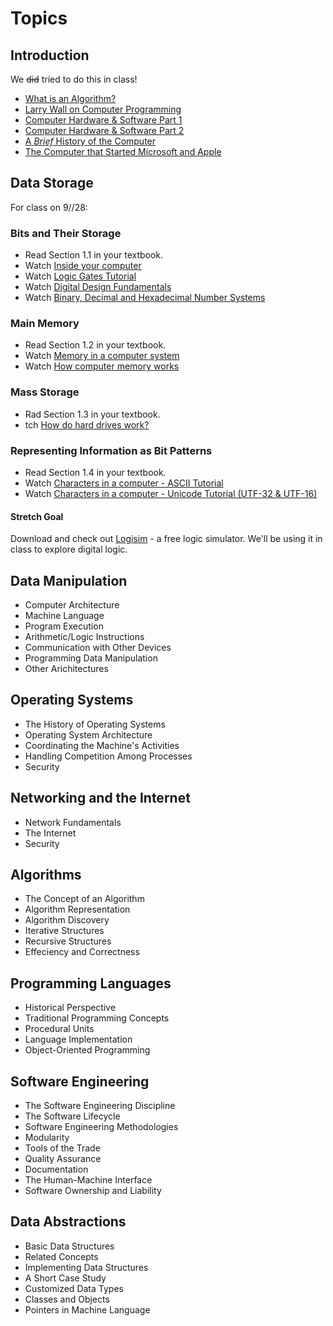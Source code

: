 # Topics #

## Introduction

We ~~did~~ tried to do this in class!

* [What is an Algorithm?](https://www.youtube.com/embed/6hfOvs8pY1k)
* [Larry Wall on Computer Programming](https://www.youtube.com/embed/UScm9avQM1Y)
* [Computer Hardware &amp; Software Part 1](https://www.youtube.com/embed/8UyJMiYqvs4)
* [Computer Hardware &amp; Software Part 2](https://www.youtube.com/embed/gaN1SKti3ts)
* [A *Brief* History of the Computer](https://www.youtube.com/embed/97HvcEPHsyI)
* [The Computer that Started Microsoft and Apple](https://www.youtube.com/embed/X5lpOskKF9I)

## Data Storage
For class on 9//28:

### Bits and Their Storage

* Read Section 1.1 in your textbook.
* Watch [Inside your computer](https://youtu.be/AkFi90lZmXA)
* Watch [Logic Gates Tutorial](https://youtu.be/Aw53UIwnJqU)
* Watch [Digital Design Fundamentals](https://youtu.be/kOE1GXge11k)
* Watch [Binary, Decimal and Hexadecimal Number Systems](https://youtu.be/_97OwCkjh3c)

### Main Memory

* Read Section 1.2 in your textbook.
* Watch [Memory in a computer system](https://youtu.be/F0Ri2TpRBBg)
* Watch [How computer memory works](https://youtu.be/p3q5zWCw8J4)

### Mass Storage

* Rad Section 1.3 in your textbook.
* tch [How do hard drives work?](https://youtu.be/wteUW2sL7bc)
 
### Representing Information as Bit Patterns

* Read Section 1.4 in your textbook.
* Watch [Characters in a computer - ASCII Tutorial](https://youtu.be/B1Sf1IhA0j4)
* Watch [Characters in a computer - Unicode Tutorial (UTF-32 & UTF-16)](https://youtu.be/-oYfv794R9s)

#### Stretch Goal

Download and check out [Logisim](http://www.cburch.com/logisim/) - a free logic simulator. We'll be using it in class to explore digital logic.

## Data Manipulation
* Computer Architecture
* Machine Language
* Program Execution
* Arithmetic/Logic Instructions
* Communication with Other Devices
* Programming Data Manipulation
* Other Arichitectures

## Operating Systems
* The History of Operating Systems
* Operating System Architecture
* Coordinating the Machine's Activities
* Handling Competition Among Processes
* Security

## Networking and the Internet
* Network Fundamentals
* The Internet
* Security

## Algorithms
* The Concept of an Algorithm
* Algorithm Representation
* Algorithm Discovery
* Iterative Structures
* Recursive Structures
* Effeciency and Correctness

## Programming Languages
* Historical Perspective
* Traditional Programming Concepts
* Procedural Units
* Language Implementation
* Object-Oriented Programming

## Software Engineering
* The Software Engineering Discipline
* The Software Lifecycle
* Software Engineering Methodologies
* Modularity
* Tools of the Trade
* Quality Assurance
* Documentation
* The Human-Machine Interface
* Software Ownership and Liability

## Data Abstractions
* Basic Data Structures
* Related Concepts
* Implementing Data Structures
* A Short Case Study
* Customized Data Types
* Classes and Objects
* Pointers in Machine Language
